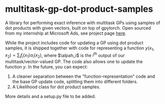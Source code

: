 # multitask-gp-dot-product-samples
A library for performing exact inference with multitask GPs using samples of dot products with given vectors, built on top of gpytorch. Open sourced from my internship at Microsoft Ads, see project page [here](https://chinmaya-kausik.github.io/projects/multitask_gps/). 

While the project includes code for updating a GP using dot product samples, it is shipped together with code for representing a function $y(x_1, x_2) = \sum_i f_i(x_1) \alpha_i(x_2)$, where $\alpah_i$ is the $i^{th}$ output of our multitask/vector-valued GP. The code also allows one to update the function $y$. In the future, you can expect:
1. A cleaner separation between the "function-representation" code and the base GP update code, splitting them into different folders.
2. A Likelihood class for dot product samples.

More details and a setup.py file to be added.
